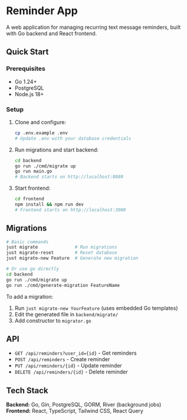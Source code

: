 # Reminder App

A web application for managing recurring text message reminders, built with Go backend and React frontend.

## Quick Start

### Prerequisites
- Go 1.24+
- PostgreSQL
- Node.js 18+

### Setup
1. Clone and configure:
   ```bash
   cp .env.example .env
   # Update .env with your database credentials
   ```

2. Run migrations and start backend:
   ```bash
   cd backend
   go run ./cmd/migrate up
   go run main.go
   # Backend starts on http://localhost:8080
   ```

3. Start frontend:
   ```bash
   cd frontend
   npm install && npm run dev
   # Frontend starts on http://localhost:3000
   ```

## Migrations

```bash
# Basic commands
just migrate              # Run migrations
just migrate-reset        # Reset database
just migrate-new Feature  # Generate new migration

# Or use go directly
cd backend
go run ./cmd/migrate up
go run ./cmd/generate-migration FeatureName
```

To add a migration:
1. Run `just migrate-new YourFeature` (uses embedded Go templates)
2. Edit the generated file in `backend/migrate/`
3. Add constructor to `migrator.go`

## API

- `GET /api/reminders?user_id={id}` - Get reminders
- `POST /api/reminders` - Create reminder  
- `PUT /api/reminders/{id}` - Update reminder
- `DELETE /api/reminders/{id}` - Delete reminder

## Tech Stack

**Backend:** Go, Gin, PostgreSQL, GORM, River (background jobs)  
**Frontend:** React, TypeScript, Tailwind CSS, React Query
